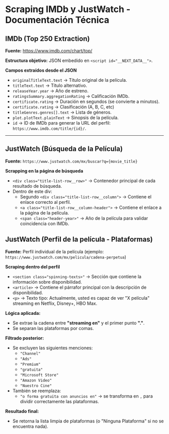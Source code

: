 # Scraping IMDb y JustWatch - Documentación Técnica

## IMDb (Top 250 Extraction)

**Fuente:** https://www.imdb.com/chart/top/

**Estructura objetivo:** JSON embedido en `<script id="__NEXT_DATA__">`.

**Campos extraídos desde el JSON**
- `originalTitleText.text` -> Título original de la película.
- `titleText.text` -> Título alternativo.
- `releaseYear.year` -> Año de estreno.
- `ratingsSummary.aggregationRating` -> Calificación IMDb.
- `certificate.rating` -> Duración en segundos (se convierte a minutos).
- `certificate.rating` -> Clasificación (A, B, C, etc)
- `titleGenres.genres[].text` -> Lista de géneros.
- `plot.plotText.plainText` -> Sinopsis de la película.
- `id` -> ID de IMDb para generar la URL del perfil: `https://www.imdb.com/title/{id}/`.

---

## JustWatch (Búsqueda de la Película)

**Fuente:** `https://www.justwatch.com/mx/buscar?q={movie_title}`

**Scrapping en la página de búsqueda**
- `<div class="title-list-row__row>"` -> Contenedor principal de cada resultado de búsqueda.
- Dentro de este div:
  - Segundo `<div class="title-list-row__column">` -> Contiene el enlace correcto al perfil.
  - `<a class="title-list-row__column-header">` -> Contiene el enlace a la página de la película.
  - `<span class="header-year>"` -> Año de la película para validar coincidencia con IMDb.

## JustWatch (Perfil de la película - Plataformas)
**Fuente:** Perfil individual de la película (ejemplo: `https://www.justwatch.com/mx/pelicula/cadena-perpetua`)

**Scraping dentro del perfil**
- `<section class="spinning-texts>"` -> Sección que contiene la información sobre disponibilidad.
- `<article>` -> Contiene el párrafor principal con la descripción de disponibilidad.
- `<p>` -> Texto tipo: Actualmente, usted es capaz de ver "X película" streaming en Netflix, Disney+, HBO Max.


**Lógica aplicada:**
- Se extrae la cadena entre **"streaming en"** y el primer punto **"."**.
- Se separan las plataformas por comas.

**Filtrado posterior:**
- Se excluyen las siguientes menciones:
    - `"Channel"`
    - `"Ads"`
    - `"Premium"`
    - `"gratuita"`
    - `"Microsoft Store"`
    - `"Amazon Video"`
    - `"Nuestro Cine"`
- También se reemplaza:
    - `"o forma gratuita con anuncios en"` -> se transforma en `,` para dividir correctamente las plataformas.
 
**Resultado final:**
- Se retorna la lista limpia de plataformas (o "Ninguna Plataforma" si no se encuentra nada).

